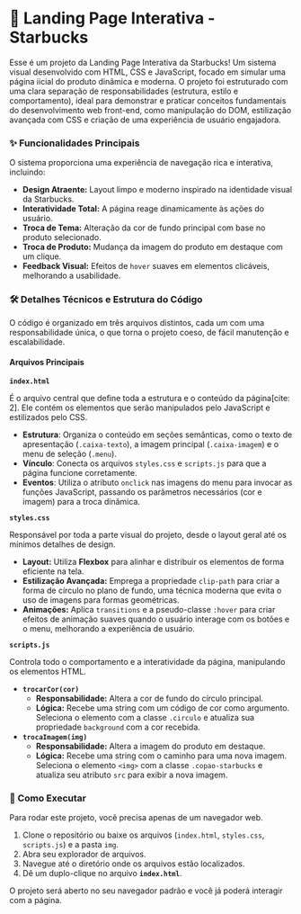 # 🚀 Landing Page Interativa - Starbucks

Esse é um projeto da Landing Page Interativa da Starbucks! Um sistema visual desenvolvido com HTML, CSS e JavaScript, focado em simular uma página iicial do produto dinâmica e moderna. O projeto foi estruturado com uma clara separação de responsabilidades (estrutura, estilo e comportamento), ideal para demonstrar e praticar conceitos fundamentais do desenvolvimento web front-end, como manipulação do DOM, estilização avançada com CSS e criação de uma experiência de usuário engajadora.

### ✨ Funcionalidades Principais

O sistema proporciona uma experiência de navegação rica e interativa, incluindo:

* **Design Atraente:** Layout limpo e moderno inspirado na identidade visual da Starbucks.
* **Interatividade Total:** A página reage dinamicamente às ações do usuário.
* **Troca de Tema:** Alteração da cor de fundo principal com base no produto selecionado.
* **Troca de Produto:** Mudança da imagem do produto em destaque com um clique.
* **Feedback Visual:** Efeitos de `hover` suaves em elementos clicáveis, melhorando a usabilidade.

### 🛠️ Detalhes Técnicos e Estrutura do Código

O código é organizado em três arquivos distintos, cada um com uma responsabilidade única, o que torna o projeto coeso, de fácil manutenção e escalabilidade.

#### Arquivos Principais

**`index.html`**

É o arquivo central que define toda a estrutura e o conteúdo da página[cite: 2]. Ele contém os elementos que serão manipulados pelo JavaScript e estilizados pelo CSS.

* **Estrutura**: Organiza o conteúdo em seções semânticas, como o texto de apresentação (`.caixa-texto`), a imagem principal (`.caixa-imagem`) e o menu de seleção (`.menu`).
* **Vínculo**: Conecta os arquivos `styles.css` e `scripts.js` para que a página funcione corretamente.
* **Eventos**: Utiliza o atributo `onclick` nas imagens do menu para invocar as funções JavaScript, passando os parâmetros necessários (cor e imagem) para a troca dinâmica.

**`styles.css`**

Responsável por toda a parte visual do projeto, desde o layout geral até os mínimos detalhes de design.

* **Layout:** Utiliza **Flexbox** para alinhar e distribuir os elementos de forma eficiente na tela.
* **Estilização Avançada:** Emprega a propriedade `clip-path` para criar a forma de círculo no plano de fundo, uma técnica moderna que evita o uso de imagens para formas geométricas.
* **Animações:** Aplica `transitions` e a pseudo-classe `:hover` para criar efeitos de animação suaves quando o usuário interage com os botões e o menu, melhorando a experiência de usuário.

**`scripts.js`**

Controla todo o comportamento e a interatividade da página, manipulando os elementos HTML.

* **`trocarCor(cor)`**
    * **Responsabilidade:** Altera a cor de fundo do círculo principal.
    * **Lógica:** Recebe uma string com um código de cor como argumento. Seleciona o elemento com a classe `.circulo` e atualiza sua propriedade `background` com a cor recebida.
* **`trocaImagem(img)`**
    * **Responsabilidade:** Altera a imagem do produto em destaque.
    * **Lógica:** Recebe uma string com o caminho para uma nova imagem. Seleciona o elemento `<img>` com a classe `.copao-starbucks` e atualiza seu atributo `src` para exibir a nova imagem.

### 🚀 Como Executar

Para rodar este projeto, você precisa apenas de um navegador web.

1.  Clone o repositório ou baixe os arquivos (`index.html`, `styles.css`, `scripts.js`) e a pasta `img`.
2.  Abra seu explorador de arquivos.
3.  Navegue até o diretório onde os arquivos estão localizados.
4.  Dê um duplo-clique no arquivo **`index.html`**.

O projeto será aberto no seu navegador padrão e você já poderá interagir com a página.
